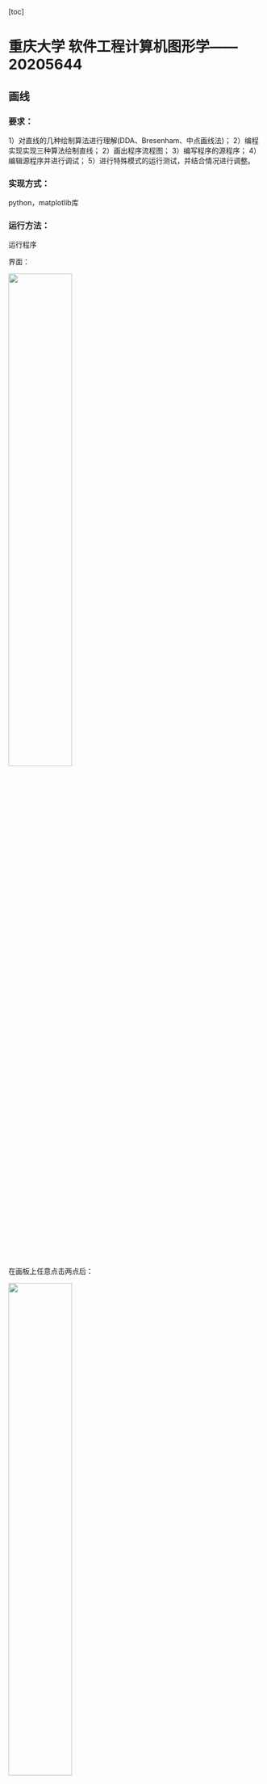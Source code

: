 [toc]

# 重庆大学 软件工程计算机图形学——20205644

## 画线

### 要求：

1）对直线的几种绘制算法进行理解(DDA、Bresenham、中点画线法)；
2）编程实现实现三种算法绘制直线；
2）画出程序流程图；
3）编写程序的源程序；
4）编辑源程序并进行调试；
5）进行特殊模式的运行测试，并结合情况进行调整。

### 实现方式：

python，matplotlib库

### 运行方法：

运行程序

界面：

<img src="https://github.com/Leevan001/ComputerGraphics_CQU/blob/main/pics/linepre1.png?raw=true" width="50%" height="50%"  />

在画板上任意点击两点后：

<img src="https://github.com/Leevan001/ComputerGraphics_CQU/blob/main/pics/linepre2.png?raw=true" width="50%" height="50%"  />



关闭当前窗口后按住ctrl继续作图，按住shift退出程序

## 画圆&椭圆

### 要求：

1）实现绘制圆的中点算法和Bresenham算法。
2）实现绘制椭圆的中点算法。

### 实现方式：

python，matplotlib库

### 运行方法：

圆的运行界面：

<img src="https://github.com/Leevan001/ComputerGraphics_CQU/blob/main/pics/circle_pre1.png?raw=true" width="50%" height="50%"  />

任意点击两点，第一个点时圆心，第二个是半径

<img src="https://github.com/Leevan001/ComputerGraphics_CQU/blob/main/pics/circle_pre2%20-%20%E5%89%AF%E6%9C%AC.png?raw=true" width="50%" height="50%"  />

关闭当前窗口后按住ctrl继续作图，按住shift退出程序

椭圆运行界面：

<img src="https://github.com/Leevan001/ComputerGraphics_CQU/blob/main/pics/ellipse_pre1.png?raw=true" width="50%" height="50%"  />

点击两点（椭圆的两个焦点），再点击一点（椭圆上的任意一点），三点确定一个椭圆

<img src="https://github.com/Leevan001/ComputerGraphics_CQU/blob/main/pics/ellipse_pre2.png?raw=true" width="50%" height="50%"  />

关闭当前窗口后按住ctrl继续作图，按住shift退出程序

## 填充算法

### 要求：

1）实现多边形扫描线算法和种子填充法。

### 实现方式：

js，convas

### 运行方式：

#### 扫描线算法

点击html文件，用chrome打开

运行页面：

<img src="https://github.com/Leevan001/ComputerGraphics_CQU/blob/main/pics/filling_1.png?raw=true" width="50%" height="50%"  />

点击确定边界

<img src="https://github.com/Leevan001/ComputerGraphics_CQU/blob/main/pics/filling2.png?raw=true" width="50%" height="50%"  />

点击开始填充，会自动闭合图形并填充

<img src="https://github.com/Leevan001/ComputerGraphics_CQU/blob/main/pics/filling3.png?raw=true" width="50%" height="50%"  />

使用开发者工具，查看AET和NET

<img src="https://github.com/Leevan001/ComputerGraphics_CQU/blob/main/pics/filling4.png?raw=true"   />



#### 种子填充算法：

运行界面：

<img src="https://github.com/Leevan001/ComputerGraphics_CQU/blob/main/pics/filling5.png?raw=true"   />

先确定边界，点击闭合图形，首尾相连

此时也可以继续添加多边形

或者点击图形设置种子点之后再点击填充button

运行速度较慢（四联通算法）（扫描线种子填充算法为舍友在四联通基础上进行的改动）

## 直线裁剪算法

### 要求：

实现直线和多边形的裁剪。

### 实现方式：

js，convas

### Cohen-Sutherland算法：

#### 算法：

<img src="https://github.com/Leevan001/ComputerGraphics_CQU/blob/main/pics/Cohen-sutherland.jpg?raw=true" width="90%" height="50%"  />

#### 运行效果：

首先画很多线段

<img src="https://github.com/Leevan001/ComputerGraphics_CQU/blob/main/pics/cspre1.png?raw=true" width="50%" height="50%"  />

点击创建方块按钮，点击矩形对角两个点选择矩形区域

之后点击进行裁剪按钮

<img src="https://github.com/Leevan001/ComputerGraphics_CQU/blob/main/pics/cspre2.png?raw=true" width="50%" height="50%"  />

打开开发者工具

<img src="https://github.com/Leevan001/ComputerGraphics_CQU/blob/main/pics/cspre3.png?raw=true" width="50%" height="50%"  />

查看相关信息

### Midpoint Subdivision Line Clipping算法：

#### 原理：



* 1、将直线的两端点P1、P2编码得：C1、C2；
* 2、判别
  根据C1和C2的具体值，可以有三种情况：
  - （1）C1=C2＝0，表明两端点全在窗口内，因而整个线段也在窗内，
              应予保留。
  - （2）C1&C2≠0，表明两端点必定处于某一边界的同一外侧，因而整个线段 
              全在窗外，应予舍弃。
  - （3）不属于上面两种情况，均需要求交点。
* 求交点
  - （1）令窗外端点为P1，如果窗外点不是P1，则P1和P2交换端点；
  - （2）保留窗内端点P2到暂存器里；
  - （3）对P1编码为C1；
  - （4）用中点公式求出中点 ，并编码得C；
  - （5）按照中点算法的求交规则：
    - 若P1和P同侧，移动P1点；if((C1&C)!=0)　P1=P;
    - 否则，移动P2点。 　　      else　　　　　 P2=P;
  - （6）流程转（3），直到P1和P2相差一个单位时：令交点为P2，取
         出暂存器的端点赋给P1，然后转向流程1。

#### 运行：

同上

<img src="https://github.com/Leevan001/ComputerGraphics_CQU/blob/main/pics/mspre1.png?raw=true" width="50%" height="50%"  />

## 文件目录

│  README.md
│  
├─20205644_filling
│  ├─扫描线填充算法
│  │      index.html
│  │      learning.js
│  │      
│  ├─种子填充算法
│  │      index.html
│  │      seed_filling.js
│  │      
│  └─种子填充算法 - 扫描线
│          index.html
│          seed_filling.js
│          
├─circlr&ellipse
│      my_ ellipse.py
│      my_circle.py
│      
├─draw_line
│      my_Line2.0.py
│      
├─line_Cut
│  ├─line_cutCohen-Sutherland
│  │      index.html
│  │      line_cut.js
│  │      
│  └─Midpoint Subdivision Line Clipping
│          index.html
│          Midpoint SubdivisionLineClipping.js
│          
├─pics
│      circle_pre1 - 副本.png
│      circle_pre1.png
│      circle_pre2 - 副本.png
│      circle_pre2.png
│      Cohen-sutherland.jpg
│      cspre1.png
│      cspre2.png
│      cspre3.png
│      ellipse_pre1 - 副本.png
│      ellipse_pre1.png
│      ellipse_pre2 - 副本.png
│      ellipse_pre2.png
│      filling2.png
│      filling3.png
│      filling4.png
│      filling5.png
│      filling_1.png
│      linepre1.png
│      linepre2.png
│      mspre1.png
│      
└─Polygon clipping
    └─Weiler-Atherton

























